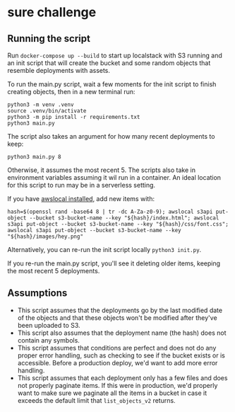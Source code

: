 # sure challenge

## Running the script

Run `docker-compose up --build` to start up localstack with S3 running and an init script that will create the bucket and some random objects that resemble deployments with assets.

To run the main.py script, wait a few moments for the init script to finish creating objects, then in a new terminal run:
```
python3 -m venv .venv
source .venv/bin/activate
python3 -m pip install -r requirements.txt
python3 main.py
```

The script also takes an argument for how many recent deployments to keep:
```
python3 main.py 8
```

Otherwise, it assumes the most recent 5. The scripts also take in environment variables assuming it wil run in a container. An ideal location for this script to run may be in a serverless setting.

If you have [awslocal installed](https://docs.localstack.cloud/user-guide/integrations/aws-cli/#localstack-aws-cli-awslocal), add new items with:

```
hash=$(openssl rand -base64 8 | tr -dc A-Za-z0-9); awslocal s3api put-object --bucket s3-bucket-name --key "${hash}/index.html"; awslocal s3api put-object --bucket s3-bucket-name --key "${hash}/css/font.css"; awslocal s3api put-object --bucket s3-bucket-name --key "${hash}/images/hey.png"
```

Alternatively, you can re-run the init script locally `python3 init.py`.

If you re-run the main.py script, you'll see it deleting older items, keeping the most recent 5 deployments.

## Assumptions

- This script assumes that the deployments go by the last modified date of the objects and that these objects won't be modified after they've been uploaded to S3.
- This script also assumes that the deployment name (the hash) does not contain any symbols.
- This script assumes that conditions are perfect and does not do any proper error handling, such as checking to see if the bucket exists or is accessible. Before a production deploy, we'd want to add more error handling.
- This script assumes that each deployment only has a few files and does not properly paginate items. If this were in production, we'd properly want to make sure we paginate all the items in a bucket in case it exceeds the default limit that `list_objects_v2` returns.